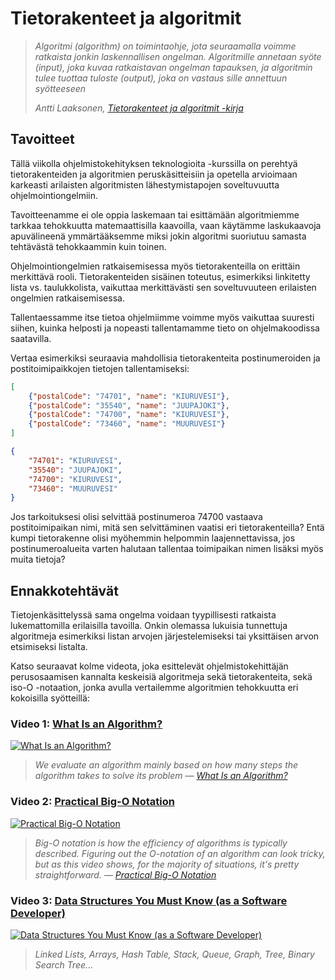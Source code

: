 # Tietorakenteet ja algoritmit


> *Algoritmi (algorithm) on toimintaohje, jota seuraamalla voimme ratkaista jonkin laskennallisen ongelman. Algoritmille annetaan syöte (input), joka
kuvaa ratkaistavan ongelman tapauksen, ja algoritmin tulee tuottaa tuloste (output), joka on vastaus sille annettuun syötteeseen*
>
> *Antti Laaksonen, [Tietorakenteet ja algoritmit -kirja](https://github.com/pllk/tirakirja/raw/master/tirakirja.pdf)*


## Tavoitteet

Tällä viikolla ohjelmistokehityksen teknologioita -kurssilla on perehtyä tietorakenteiden ja algoritmien peruskäsitteisiin ja opetella arvioimaan karkeasti arilaisten algoritmisten lähestymistapojen soveltuvuutta ohjelmointiongelmiin. 

Tavoitteenamme ei ole oppia laskemaan tai esittämään algoritmiemme tarkkaa tehokkuutta matemaattisilla kaavoilla, vaan käytämme laskukaavoja apuvälineenä ymmärtääksemme miksi jokin algoritmi suoriutuu samasta tehtävästä tehokkaammin kuin toinen.

Ohjelmointiongelmien ratkaisemisessa myös tietorakenteilla on erittäin merkittävä rooli. Tietorakenteiden sisäinen toteutus, esimerkiksi linkitetty lista vs. taulukkolista, vaikuttaa merkittävästi sen soveltuvuuteen erilaisten ongelmien ratkaisemisessa. 

Tallentaessamme itse tietoa ohjelmiimme voimme myös vaikuttaa suuresti siihen, kuinka helposti ja nopeasti tallentamamme tieto on ohjelmakoodissa saatavilla.

Vertaa esimerkiksi seuraavia mahdollisia tietorakenteita postinumeroiden ja postitoimipaikkojen tietojen tallentamiseksi:

```json
[
	{"postalCode": "74701", "name": "KIURUVESI"},
	{"postalCode": "35540", "name": "JUUPAJOKI"},
    {"postalCode": "74700", "name": "KIURUVESI"},
    {"postalCode": "73460", "name": "MUURUVESI"}
]
```

```json
{
    "74701": "KIURUVESI",
    "35540": "JUUPAJOKI",
    "74700": "KIURUVESI",
    "73460": "MUURUVESI"
}
```

Jos tarkoituksesi olisi selvittää postinumeroa 74700 vastaava postitoimipaikan nimi, mitä sen selvittäminen vaatisi eri tietorakenteilla? Entä kumpi tietorakenne olisi myöhemmin helpommin laajennettavissa, jos postinumeroalueita varten halutaan tallentaa toimipaikan nimen lisäksi myös muita tietoja?

## Ennakkotehtävät

Tietojenkäsittelyssä sama ongelma voidaan tyypillisesti ratkaista lukemattomilla erilaisilla tavoilla. Onkin olemassa lukuisia tunnettuja algoritmeja esimerkiksi listan arvojen järjestelemiseksi tai yksittäisen arvon etsimiseksi listalta. 

Katso seuraavat kolme videota, joka esittelevät ohjelmistokehittäjän perusosaamisen kannalta keskeisiä algoritmeja sekä tietorakenteita, sekä iso-O -notaation, jonka avulla vertailemme algoritmien tehokkuutta eri kokoisilla syötteillä:

### Video 1: [What Is an Algorithm?](https://youtu.be/PY82qqyWJJs)

[![What Is an Algorithm?](https://img.youtube.com/vi/PY82qqyWJJs/mq1.jpg)](https://youtu.be/PY82qqyWJJs)


> *We evaluate an algorithm mainly based on how many steps the algorithm takes to solve its problem* &mdash; *[What Is an Algorithm?](https://youtu.be/PY82qqyWJJs)*


### Video 2: [Practical Big-O Notation](https://youtu.be/e6UZ2kzmmdA)

[![Practical Big-O Notation](https://img.youtube.com/vi/e6UZ2kzmmdA/mq2.jpg)](https://youtu.be/e6UZ2kzmmdA)

> *Big-O notation is how the efficiency of algorithms is typically described. Figuring out the O-notation of an algorithm can look tricky, but as this video shows, for the majority of situations, it's pretty straightforward.* &mdash; *[Practical Big-O Notation](https://youtu.be/e6UZ2kzmmdA)*

### Video 3: [Data Structures You Must Know (as a Software Developer)](https://youtu.be/sVxBVvlnJsM)

[![Data Structures You Must Know (as a Software Developer)](https://img.youtube.com/vi/sVxBVvlnJsM/mq1.jpg)](https://youtu.be/sVxBVvlnJsM)

> *Linked Lists, Arrays, Hash Table, Stack, Queue, Graph, Tree, Binary Search Tree...*

